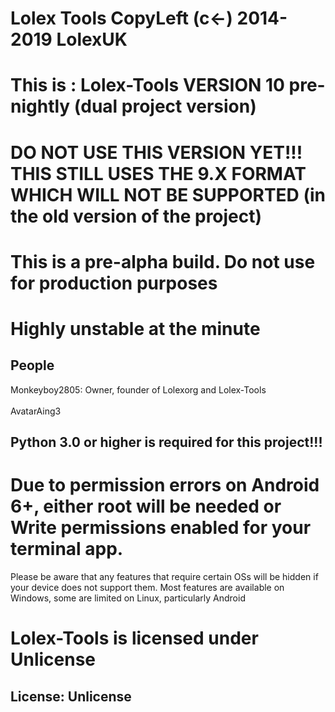 # Lolex Tools CopyLeft (c<-) 2014-2019 LolexUK
# This is : Lolex-Tools VERSION 10 pre-nightly (dual project version)

# DO NOT USE THIS VERSION YET!!! THIS STILL USES THE 9.X FORMAT WHICH WILL NOT BE SUPPORTED (in the old version of the project)
# This is a pre-alpha build. Do not use for production purposes
# Highly unstable at the minute
## People
Monkeyboy2805: Owner, founder of Lolexorg and Lolex-Tools<br><br>
AvatarAing3
## Python 3.0 or higher is required for this project!!! 
# Due to permission errors on Android 6+, either root will be needed or Write permissions enabled for your terminal app.

Please be aware that any features that require certain OSs will be hidden if your device does not support them. Most features are available on Windows, some are limited on Linux, particularly Android
# Lolex-Tools is licensed under Unlicense
## License: Unlicense
